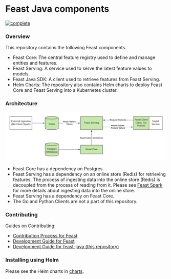 # Feast Java components
[![complete](https://github.com/feast-dev/feast-java/actions/workflows/complete.yml/badge.svg)](https://github.com/feast-dev/feast-java/actions/workflows/complete.yml)

### Overview

This repository contains the following Feast components.
* Feast Core: The central feature registry used to define and manage entities and features.
* Feast Serving: A service used to serve the latest feature values to models.
* Feast Java SDK: A client used to retrieve features from Feast Serving.
* Helm Charts: The repository also contains Helm charts to deploy Feast Core and Feast Serving into a Kubernetes cluster.

### Architecture

![](docs/architecture.png)


* Feast Core has a dependency on Postgres.
* Feast Serving has a dependency on an online store (Redis) for retrieving features. The process of ingesting data into the online store (Redis) is decoupled from the process of reading from it. Please see [Feast Spark](https://github.com/feast-dev/feast-spark) for more details about ingesting data into the online store.
* Feast Serving has a dependency on Feast Core.
* The Go and Python Clients are not a part of this repository.

### Contributing
Guides on Contributing:
- [Contribution Process for Feast](https://docs.feast.dev/v/master/contributing/contributing)
- [Development Guide for Feast](https://docs.feast.dev/contributing/development-guide)
- [Development Guide for feast-java (this repository)](CONTRIBUTING.md)

### Installing using Helm
Please see the Helm charts in [charts](infra/charts).
